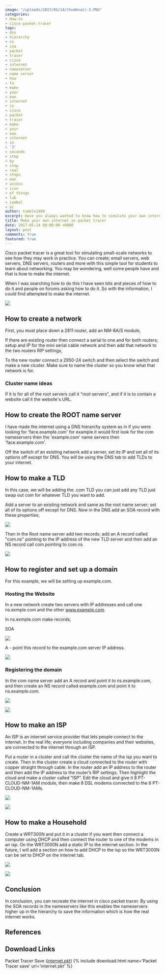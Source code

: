 ```yaml
---
image: "/uploads/2017/05/14/thumbnail-3.PNG"
categories:
- How-to
- cisco-packet-tracer
tags:
- dns
- hierarchy
- ns
- soa
- packet
- tracer
- cisco
- internet
- nameserver
- name server
- how
- to
- make
- your
- own
- internet
- in
- cisco
- packet
- tracer
- make
- your
- own
- internet
- in
- '3'
- seconds
- step
- by
- step
- real
- steps
- wan
- access
- icon
- of things
- lab
- symbol
- pc
author: tumble1999
excerpt: Have you always wanted to know how to simulate your own internet?
title: Make your own internet in packet tracer
date: 2017-05-14 00:00:00 +0000
layout: post
comments: true
featured: true
---
```



Cisco packet tracer is a great tool for simulating small-scale networks to see how they may work in practice. You can create; email servers, web servers, DNS servers, routers and more with this simple tool for students to learn about networking. You may be wondering, well some people have and that is how to make the internet.

When I was searching how to do this I have seen bits and pieces of how to do it and people on forums asking how to do it. So with the information, I could find attempted to make the internet.

![](/uploads/2017/05/14/my%20internet.PNG)

## How to create a network

First, you must place down a 2811 router, add an NM-8A/S module,

If there are existing router then connect a serial to one and for both routers; setup and IP for the mini serial cable network and then add that network to the two routers RIP settings,

To the new router connect a 2950-24 switch and then select the switch and make a new cluster. Make sure to name the cluster so you know what that network is for.

### Cluster name ideas

If it is for all of the root servers call it "root servers", and if it is to contain a website call it the website's URL.

## How to create the ROOT name server

I have made the internet using a DNS hierarchy system as in if you were looking for 'face.example.com' for example it would first look for the com nameservers then the 'example.com' name servers then 'face.example.com'.

Off the switch of an existing network add a server, set its IP and set all of its options off except for DNS. You will be using the DNS tab to add TLDs to your internet.

## How to make a TLD

In this case, we will be adding the .com TLD you can just add any TLD just swap out com for whatever TLD you want to add.

Add a server to an existing network and same as the root name server; set all of its options off except for DNS. Now in the DNS add an SOA record with these properties;

![](/uploads/2017/05/14/soa-com.ns.PNG)

Then in the Root name server add two records; add an A record called "com.ns" pointing to the IP address of the new TLD server and then add an NS record call com pointing to com.ns.

![](/uploads/2017/05/14/com.ns%20ns.PNG)

## How to register and set up a domain

For this example, we will be setting up example.com.

### Hosting the Website

In a new network create two servers with IP addresses and call one ns.exmple.com and the other www.example.com.

In ns.exmple.com make  records;

SOA

![](/uploads/2017/05/14/soa%20ns.example.com.png)

A - point this record to the example.com server IP address.

![](/uploads/2017/05/14/a%20ns.example.com.png)

### Registering the domain

In the com name server add an A record and point it to ns.example.com, and then create an NS record called example.com and point it to ns.example.com.

![](/uploads/2017/05/14/a%20ns.example.com-1.png)

![](/uploads/2017/05/14/root%20example.com%20ns.PNG)

## How to make an ISP

An ISP is an internet service provider that lets people connect to the internet. In the real life; everyone including companies and their websites, are connected to the internet through an ISP.

Put a router in a cluster and call the cluster the name of the isp you want to create. Then in the cluster create a cloud connected to the router with copper straight through cable. In the router add an IP address to the router and then add the IP address to the router’s RIP settings. Then highlight the cloud and make a cluster called “ISP”. Edit the cloud and give it 8 PT-CLOUD-NM-1AM module, then make 8 DSL modems connected to the 8 PT-CLOUD-NM-1AMs.

![](/uploads/2017/05/14/isp%20network.PNG)

![](/uploads/2017/05/14/isp%20dsl%20modems.PNG)

## How to make a Household

Create a WRT300N and put it in a cluster if you want then connect a computer using DHCP and then connect the router to one of the modems in an isp. On the WRT3000N add a static IP to the internet section. In the future, I will add a section on how to add DHCP to the isp so the WRT3000N can be set to DHCP on the internet tab.

![](/uploads/2017/05/14/household%201.PNG)

![](/uploads/2017/05/14/household%202.PNG)

## Conclusion

In conclusion, you can recreate the internet in cisco packet tracer. By using the SOA records in the nameservers like this enables the nameservers higher up in the hierarchy to save the information which is how the real internet works.

## References

## Download Links

Packet Tracer Save ([internet.pkt](/downloads/internet.pkt))
{% include download.html name='Packet Tracer save' url='internet.pkt' %}

